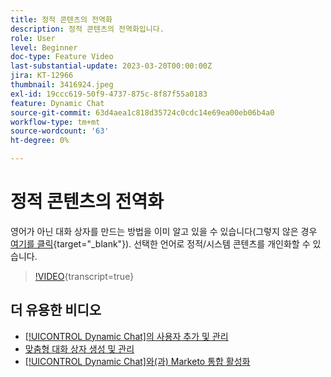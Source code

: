 ```yaml
---
title: 정적 콘텐츠의 전역화
description: 정적 콘텐츠의 전역화입니다.
role: User
level: Beginner
doc-type: Feature Video
last-substantial-update: 2023-03-20T00:00:00Z
jira: KT-12966
thumbnail: 3416924.jpeg
exl-id: 19ccc619-50f9-4737-875c-8f87f55a0183
feature: Dynamic Chat
source-git-commit: 63d4aea1c818d35724c0cdc14e69ea00eb06b4a0
workflow-type: tm+mt
source-wordcount: '63'
ht-degree: 0%

---
```


# 정적 콘텐츠의 전역화

영어가 아닌 대화 상자를 만드는 방법을 이미 알고 있을 수 있습니다(그렇지 않은 경우 [여기를 클릭](https://nation.marketo.com/t5/dynamic-chat-discussion/design-non-english-language-conversations-in-dynamic-chat/m-p/324317#M39){target="_blank"}). 선택한 언어로 정적/시스템 콘텐츠를 개인화할 수 있습니다.

>[!VIDEO](https://video.tv.adobe.com/v/3416924/?quality=12&learn=on){transcript=true}

## 더 유용한 비디오

* [[!UICONTROL Dynamic Chat]의 사용자 추가 및 관리](user-management.md)
* [맞춤형 대화 상자 생성 및 관리](dialogue-management.md)
* [[!UICONTROL Dynamic Chat]와(과) Marketo 통합 활성화](marketo-integration.md)
